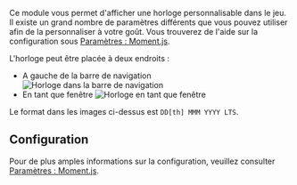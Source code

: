 Ce module vous permet d'afficher une horloge personnalisable dans le jeu. Il existe un grand nombre de paramètres différents que vous pouvez utiliser afin de la personnaliser à votre goût. Vous trouverez de l'aide sur la configuration sous [Paramètres : Moment.js](/settings.md#moment-js).

L'horloge peut être placée à deux endroits :
* A gauche de la barre de navigation
![Horloge dans la barre de navigation](navbar.png)
* En tant que fenêtre
![Horloge en tant que fenêtre](chatOverlay.png)

Le format dans les images ci-dessus est `DD[th] MMM YYYY LTS`.

## Configuration

Pour de plus amples informations sur la configuration, veuillez consulter [Paramètres : Moment.js](settings.md#moment-js).